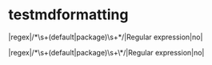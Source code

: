 # testmdformatting

|regex|\/\*\s+(default\|package)\s+\*\/|Regular expression|no|

|regex|\/\*\s+(default\|package)\s+\\\*\/|Regular expression|no|
